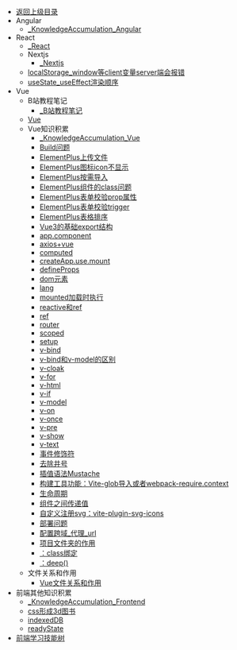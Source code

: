 - [返回上级目录](../_sidebar.md)
- Angular
    - [_KnowledgeAccumulation_Angular](Angular/_KnowledgeAccumulation_Angular.md)
- React
    - [_React](React/_React.md)
    - Nextjs
        - [_Nextjs](React/Nextjs/_Nextjs.md)
    - [localStorage_window等client变量server端会报错](React/localStorage_window等client变量server端会报错.md)
    - [useState_useEffect渲染顺序](React/useState_useEffect渲染顺序.md)
- Vue
    - B站教程笔记
        - [_B站教程笔记](Vue/B站教程笔记/_B站教程笔记.md)
    - [Vue](Vue/Vue.md)
    - Vue知识积累
        - [_KnowledgeAccumulation_Vue](Vue/Vue知识积累/_KnowledgeAccumulation_Vue.md)
        - [Build问题](Vue/Vue知识积累/Build问题.md)
        - [ElementPlus上传文件](Vue/Vue知识积累/ElementPlus上传文件.md)
        - [ElementPlus图标icon不显示](Vue/Vue知识积累/ElementPlus图标icon不显示.md)
        - [ElementPlus按需导入](Vue/Vue知识积累/ElementPlus按需导入.md)
        - [ElementPlus组件的class问题](Vue/Vue知识积累/ElementPlus组件的class问题.md)
        - [ElementPlus表单校验prop属性](Vue/Vue知识积累/ElementPlus表单校验prop属性.md)
        - [ElementPlus表单校验trigger](Vue/Vue知识积累/ElementPlus表单校验trigger.md)
        - [ElementPlus表格排序](Vue/Vue知识积累/ElementPlus表格排序.md)
        - [Vue3的基础export结构](Vue/Vue知识积累/Vue3的基础export结构.md)
        - [app.component](Vue/Vue知识积累/app.component.md)
        - [axios+vue](Vue/Vue知识积累/axios+vue.md)
        - [computed](Vue/Vue知识积累/computed.md)
        - [createApp.use.mount](Vue/Vue知识积累/createApp.use.mount.md)
        - [defineProps](Vue/Vue知识积累/defineProps.md)
        - [dom元素](Vue/Vue知识积累/dom元素.md)
        - [lang](Vue/Vue知识积累/lang.md)
        - [mounted加载时执行](Vue/Vue知识积累/mounted加载时执行.md)
        - [reactive和ref](Vue/Vue知识积累/reactive和ref.md)
        - [ref](Vue/Vue知识积累/ref.md)
        - [router](Vue/Vue知识积累/router.md)
        - [scoped](Vue/Vue知识积累/scoped.md)
        - [setup](Vue/Vue知识积累/setup.md)
        - [v-bind](Vue/Vue知识积累/v-bind.md)
        - [v-bind和v-model的区别](Vue/Vue知识积累/v-bind和v-model的区别.md)
        - [v-cloak](Vue/Vue知识积累/v-cloak.md)
        - [v-for](Vue/Vue知识积累/v-for.md)
        - [v-html](Vue/Vue知识积累/v-html.md)
        - [v-if](Vue/Vue知识积累/v-if.md)
        - [v-model](Vue/Vue知识积累/v-model.md)
        - [v-on](Vue/Vue知识积累/v-on.md)
        - [v-once](Vue/Vue知识积累/v-once.md)
        - [v-pre](Vue/Vue知识积累/v-pre.md)
        - [v-show](Vue/Vue知识积累/v-show.md)
        - [v-text](Vue/Vue知识积累/v-text.md)
        - [事件修饰符](Vue/Vue知识积累/事件修饰符.md)
        - [去除井号](Vue/Vue知识积累/去除井号.md)
        - [插值语法Mustache](Vue/Vue知识积累/插值语法Mustache.md)
        - [构建工具功能：Vite-glob导入或者webpack-require.context](Vue/Vue知识积累/构建工具功能：Vite-glob导入或者webpack-require.context.md)
        - [生命周期](Vue/Vue知识积累/生命周期.md)
        - [组件之间传递值](Vue/Vue知识积累/组件之间传递值.md)
        - [自定义注册svg：vite-plugin-svg-icons](Vue/Vue知识积累/自定义注册svg：vite-plugin-svg-icons.md)
        - [部署问题](Vue/Vue知识积累/部署问题.md)
        - [配置跨域_代理_url](Vue/Vue知识积累/配置跨域_代理_url.md)
        - [项目文件夹的作用](Vue/Vue知识积累/项目文件夹的作用.md)
        - [：class绑定](Vue/Vue知识积累/：class绑定.md)
        - [：deep()](Vue/Vue知识积累/：deep().md)
    - 文件关系和作用
        - [Vue文件关系和作用](Vue/文件关系和作用/Vue文件关系和作用.md)
- 前端其他知识积累
    - [_KnowledgeAccumulation_Frontend](前端其他知识积累/_KnowledgeAccumulation_Frontend.md)
    - [css形成3d图书](前端其他知识积累/css形成3d图书.md)
    - [indexedDB](前端其他知识积累/indexedDB.md)
    - [readyState](前端其他知识积累/readyState.md)
- [前端学习技能树](前端学习技能树.md)